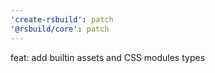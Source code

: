 ```yaml
---
'create-rsbuild': patch
'@rsbuild/core': patch
---
```


feat: add builtin assets and CSS modules types
